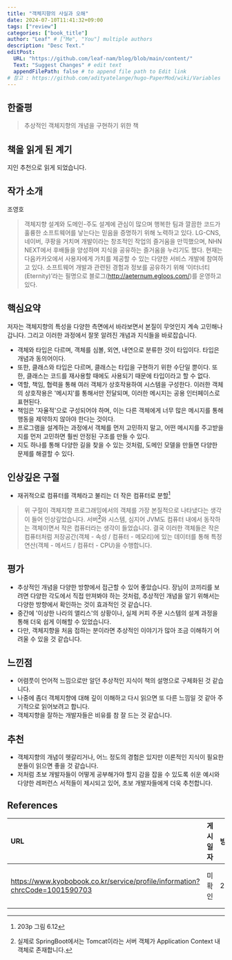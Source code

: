 ```yaml
---
title: "객체지향의 사실과 오해"
date: 2024-07-10T11:41:32+09:00
tags: ["review"]
categories: ["book_title"]
author: "Leaf" # ["Me", "You"] multiple authors
description: "Desc Text."
editPost:
  URL: "https://github.com/leaf-nam/blog/blob/main/content/"
  Text: "Suggest Changes" # edit text
  appendFilePath: false # to append file path to Edit link
# 참고 : https://github.com/adityatelange/hugo-PaperMod/wiki/Variables
---
```


## 한줄평

> 추상적인 객체지향의 개념을 구현하기 위한 책

## 책을 읽게 된 계기

지인 추천으로 읽게 되었습니다.

## 작가 소개

조영호

> 객체지향 설계와 도메인-주도 설계에 관심이 많으며 행복한 팀과 깔끔한 코드가 훌륭한 소프트웨어를 낳는다는 믿음을 증명하기 위해 노력하고 있다. LG-CNS, 네이버, 쿠팡을 거치며 개발이라는 창조적인 작업의 즐거움을 만끽했으며, NHN NEXT에서 후배들을 양성하며 지식을 공유하는 즐거움을 누리기도 했다. 현재는 다음카카오에서 사용자에게 가치를 제공할 수 있는 다양한 서비스 개발에 참여하고 있다. 소프트웨어 개발과 관련된 경험과 정보를 공유하기 위해 ‘이터너티(Eternity)’라는 필명으로 블로그(http://aeternum.egloos.com/)를 운영하고 있다.

## 핵심요약

저자는 객체지향의 특성을 다양한 측면에서 바라보면서 본질이 무엇인지 계속 고민해나갑니다. 그리고 이러한 과정에서 잘못 알려진 개념과 지식들을 바로잡습니다.

- 객체와 타입은 다르며, 객체를 심볼, 외연, 내연으로 분류한 것이 타입이다. 타입은 개념과 동의어이다.
- 또한, 클래스와 타입은 다르며, 클래스는 타입을 구현하기 위한 수단일 뿐이다. 또한, 클래스는 코드를 재사용할 때에도 사용되기 때문에 타입이라고 할 수 없다.
- 역할, 책임, 협력을 통해 여러 객체가 상호작용하여 시스템을 구성한다. 이러한 객체의 상호작용은 '메시지'를 통해서만 전달되며, 이러한 메시지는 공용 인터페이스로 표현된다.
- 책임은 '자율적'으로 구성되어야 하며, 이는 다른 객체에게 너무 많은 메시지를 통해 행동을 제약하지 않아야 한다는 것이다.
- 프로그램을 설계하는 과정에서 객체를 먼저 고민하지 말고, 어떤 메시지를 주고받을지를 먼저 고민하면 훨씬 안정된 구조를 만들 수 있다.
- 지도 하나를 통해 다양한 길을 찾을 수 있는 것처럼, 도메인 모델을 만들면 다양한 문제를 해결할 수 있다.

## 인상깊은 구절

- 재귀적으로 컴퓨터를 객체라고 불리는 더 작은 컴퓨터로 분할[^1]

> 위 구절이 객체지향 프로그래밍에서의 객체를 가장 본질적으로 나타냈다는 생각이 들어 인상깊었습니다. 서버[^2]와 시스템, 심지어 JVM도 컴퓨터 내에서 동작하는 객체이면서 작은 컴퓨터라는 생각이 들었습니다. 결국 이러한 객체들은 작은 컴퓨터처럼 저장공간(객체 - 속성 / 컴퓨터 - 메모리)에 있는 데이터를 통해 특정 연산(객체 - 메서드 / 컴퓨터 - CPU)을 수행합니다.

## 평가

- 추상적인 개념을 다양한 방향에서 접근할 수 있어 좋았습니다. 장님이 코끼리를 보려면 다양한 각도에서 직접 만져봐야 하는 것처럼, 추상적인 개념을 알기 위해서는 다양한 방향에서 확인하는 것이 효과적인 것 같습니다.
- 중간에 '이상한 나라의 앨리스'의 상황이나, 실제 커피 주문 시스템의 설계 과정을 통해 더욱 쉽게 이해할 수 있었습니다.
- 다만, 객체지향을 처음 접하는 분이라면 추상적인 이야기가 많아 조금 이해하기 어려울 수 있을 것 같습니다.

## 느낀점

- 어렴풋이 언어적 느낌으로만 알던 추상적인 지식이 책의 설명으로 구체화된 것 같습니다.
- 나중에 좀더 객체지향에 대해 깊이 이해하고 다시 읽으면 또 다른 느낌일 것 같아 주기적으로 읽어보려고 합니다.
- 객체지향을 잘하는 개발자들은 비유를 참 잘 드는 것 같습니다.

## 추천

- 객체지향의 개념이 헷갈리거나, 어느 정도의 경험은 있지만 이론적인 지식이 필요한 분들이 읽으면 좋을 것 같습니다.
- 저처럼 초보 개발자들이 어떻게 공부해가야 할지 감을 잡을 수 있도록 쉬운 예시와 다양한 레퍼런스 서적들이 제시되고 있어, 초보 개발자들에게 더욱 추천합니다.

## References

| URL                                                                         | 게시일자 | 방문일자 | 작성자   |
| :-------------------------------------------------------------------------- | :------- | :------- | :------- |
| https://www.kyobobook.co.kr/service/profile/information?chrcCode=1001590703 | 미확인   | 240710   | 교보문고 |

[^1]: 203p 그림 6.12
[^2]: 실제로 SpringBoot에서는 Tomcat이라는 서버 객체가 Application Context 내 객체로 존재합니다.
